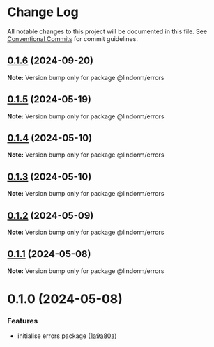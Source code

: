 # Change Log

All notable changes to this project will be documented in this file.
See [Conventional Commits](https://conventionalcommits.org) for commit guidelines.

## [0.1.6](https://github.com/lindorm-io/monorepo/compare/@lindorm/errors@0.1.5...@lindorm/errors@0.1.6) (2024-09-20)

**Note:** Version bump only for package @lindorm/errors

## [0.1.5](https://github.com/lindorm-io/monorepo/compare/@lindorm/errors@0.1.4...@lindorm/errors@0.1.5) (2024-05-19)

**Note:** Version bump only for package @lindorm/errors

## [0.1.4](https://github.com/lindorm-io/monorepo/compare/@lindorm/errors@0.1.3...@lindorm/errors@0.1.4) (2024-05-10)

**Note:** Version bump only for package @lindorm/errors

## [0.1.3](https://github.com/lindorm-io/monorepo/compare/@lindorm/errors@0.1.2...@lindorm/errors@0.1.3) (2024-05-10)

**Note:** Version bump only for package @lindorm/errors

## [0.1.2](https://github.com/lindorm-io/monorepo/compare/@lindorm/errors@0.1.1...@lindorm/errors@0.1.2) (2024-05-09)

**Note:** Version bump only for package @lindorm/errors

## [0.1.1](https://github.com/lindorm-io/monorepo/compare/@lindorm/errors@0.1.0...@lindorm/errors@0.1.1) (2024-05-08)

**Note:** Version bump only for package @lindorm/errors

# 0.1.0 (2024-05-08)

### Features

- initialise errors package ([1a9a80a](https://github.com/lindorm-io/monorepo/commit/1a9a80a1720304a139991a9d921f6901f7c97329))
